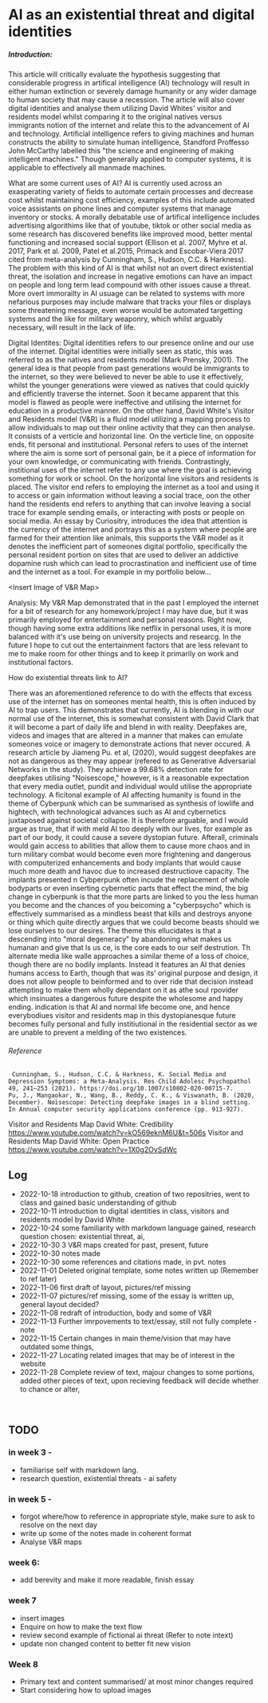 # AI as an existential threat and digital identities


##### Introduction: 

This article will critically evaluate the hypothesis suggesting that considerable progress in artifical intelligence (AI) technology will result in either human extinction or severely damage humanity or any wider damage to human society that may cause a recession. The article will also cover digital identities and analyse them utilizing David Whites' visitor and residents model whilst comparing it to the original natives versus immigrants notion of the internet and relate this to the advancement of AI and technology. Artificial intelligence refers to giving machines and human constructs the ability to simulate human intelligence, Standford Proffesso John McCarthy labelled this "the science and engineering of making intelligent machines." Though generally applied to computer systems, it is applicable to effectively all manmade machines. 


 
What are some current uses of AI?
 AI is currently used across an exasperating variety of fields to automate certain processes and decrease cost whilst maintaining cost efficiency, examples of this include automated voice assistants on phone lines and computer systems that manage inventory or stocks. A morally debatable use of artifical intelligence includes advertising algorithims like that of youtube, tiktok or other social media as some research has discovered benefits like improved mood, better mental functioning and increased social support (Ellison et al. 2007, Myhre et al. 2017, Park et al. 2009, Patel et al.2015, Primack and Escobar-Viera 2017 cited from meta-analysis by Cunningham, S., Hudson, C.C. & Harkness). The problem with this kind of AI is that whilst not an overt direct existential threat, the isolation and increase in negative emotions can have an impact on people and long term lead compound with other issues cause a threat. More overt immorailty in AI usuage can be related to systems with more nefarious purposes may include malware that tracks your files or displays some threatening message, even worse would be automated targetting systems and the like for military weaponry, which whilst arguably necessary, will result in the lack of life.

 
Digital Identites:
Digital identities refers to our presence online and our use of the internet. Digital identities were initially seen as static, this was referred to as the natives and residents model (Mark Prensky, 2001). The general idea is that people from past generations would be immigrants to the internet, so they were believed to never be able to use it effectively, whilst the younger generations were viewed as natives that could quickly and efficiently traverse the internet. Soon it became apparent that this model is flawed as people were ineffective and utilising the internet for education in a productive manner. On the other hand, David White's Visitor and Residents model (V&R) is a fluid model utilizing a mapping process to allow individuals to map out their online activity that they can then analyse. It consists of a verticle and horizontal line. On the verticle line, on opposite ends, fit personal and institutional. Personal refers to uses of the internet where the aim is some sort of personal gain, be it a piece of information for your own knowledge, or communicating with friends. Contrastingly, institional uses of the internet refer to any use where the goal is achieving something for work or school. On the horizontal line visitors and residents is placed. The visitor end refers to employing the internet as a tool and using it to access or gain information without leaving a social trace, oon the other hand the residents end refers to  anything that can involve leaving a social trace for example sending emails, or interacting with posts or people on social media. An essay by Curiositry, introduces the idea that attention is the currency of the internet and portrays this as a system where people are farmed for their attention like animals, this supports the V&R model as it denotes the inefficient part of someones digital portfolio, specifically the personal resident portion on sites that are used to deliver an addictive dopamine rush which can lead to procrastination and inefficient use of time and the internet as a tool. For example in my portfolio below...

<Insert Image of V&R Map> 

Analysis: My V&R Map demonstrated that in the past I employed the internet for a bit of research for any homework/project I may have due, but it was primarily employed for entertainment and personal reasons. Right now, though having some extra additions like netflix in personal uses, it is more balanced with it's use being on university projects and researcg. In the future I hope to cut out the entertainment factors that are less relevant to me to make room for other things and to keep it primarily on work and institutional factors.
 
 
  
  How do existential threats link to AI?
  
  There was an aforementioned reference to do with the effects that excess use of the internet has on someones mental health, this is often induced by AI to trap users. This demonstrates that currently, AI is blending in with our normal use of the internet, this is somewhat consistent with David Clark that it will become a part of daily life and blend in with reality. Deepfakes are, videos and images that are altered in a manner that makes can emulate someones voice or imagery to demonstrate actions that never occured. A research article by Jiameng Pu. et al, (2020), would suggest deepfakes are not as dangerous as they may appear (refered to as Generative Adversarial Networks in the study). They achieve a 99.68% detection rate for deepfakes utilising "Noisescope," however, is it a reasonable expectation that every media outlet, pundit and individual would utilise the appropriate technology. A ficitonal example of AI affecting humanity is found in the theme of Cyberpunk which can be summarised as synthesis of lowlife and hightech, with technological advances such as AI and cybernetics juxtaposed against societal collapse. It is therefore arguable, and I would argue as true, that if with meld AI too deeply with our lives, for example as part of our body, it could cause a severe dystopian future. Afterall, criminals would gain access to abilities that allow them to cause more chaos and in turn military combat would become even more frightening and dangerous with computerized enhancements and body implants that would cause much more death and havoc due to increased destructiove capacity. The implants presented n Cybperpunk often incude the replacement of whole bodyparts or even inserting cybernetic parts that effect the mind, the big change in cyberpunk is that the more parts are linked to you the less human you become and the chances of you beicoming a "cyberpsycho" which is effectively summarised as a mindless beast that kills and destroys  anyone or thing which quite directly argues that we could become beasts should we lose ourselves to our desires. The theme this ellucidates is that a descending into "moral degeneracy" by abandoning what makes us humanan and give that ls us ce, is the core eads to our self destrution. Th alternate media  like walle approaches a similar theme of a loss of choice, though there are no bodily implants. Instead it features an AI that denies humans access to Earth, though that was its' original purpose and design, it does not allow people to beinformed and to over ride that decision instead attempting to make them wholly dependant on it as athe soul rpovider which insinuates a dangerous future despite the wholesome and happy ending. indication is that AI and normal life become one, and hence everybodiues visitor and residents map in this dystopianesque future becomes fully personal and fully institiutional in the residential sector as we are unable to prevent a melding of the two existences. 
  


     
###### Reference
     Cunningham, S., Hudson, C.C. & Harkness, K. Social Media and Depression Symptoms: a Meta-Analysis. Res Child Adolesc Psychopathol 49, 241–253 (2021). https://doi.org/10.1007/s10802-020-00715-7.
    Pu, J., Mangaokar, N., Wang, B., Reddy, C. K., & Viswanath, B. (2020, December). Noisescope: Detecting deepfake images in a blind setting. In Annual computer security applications conference (pp. 913-927).
 Visitor and Residents Map  David White: Credibility https://www.youtube.com/watch?v=kO569eknM6U&t=506s 
 Visitor and Residents Map David White: Open Practice https://www.youtube.com/watch?v=1X0g2OvSdWc

## Log

- 2022-10-18 introduction to github, creation of two repositries, went to class and gained basic understanding of github
- 2022-10-11 introduction to digital identities in class, visitors and residents model by David White
- 2022-10-24 some familiarity with markdown language gained, research question chosen: existential threat, ai, 
- 2022-10-30 3 V&R maps created for past, present, future
- 2022-10-30 notes made
- 2022-10-30 some references and citations made, in pvt. notes
- 2022-11-01 Deleted original template, some notes written up (Remember to ref later)
- 2022-11-06 first draft of layout, pictures/ref missing 
- 2022-11-07 pictures/ref missing, some of the essay is written up, general layout decided?
- 2022-11-08 redraft of introduction, body and some of V&R 
- 2022-11-13 Further imrpovements to text/essay, still not fully complete - note
- 2022-11-15 Certain changes in main theme/vision that may have outdated some things,
- 2022-11-27 Locating related images that may be of interest in the website
- 2022-11-28 Complete review of text, majour changes to some portions, added other pieces of text, upon recieving feedback will decide whether to chance or alter, 
<br>

## TODO
### in week 3 -
- familiarise self with markdown lang.
- research question, existential threats - ai safety

### in week 5 -
- forgot where/how to reference in appropriate style, make sure to ask to resolve on the next day
- write up some of the notes made in coherent format
- Analyse V&R maps

  
### week 6:
-  add berevity and make it more readable, finish essay
     
  ### week 7 
- insert images
- Enquire on how to make the text flow
- review second example of fictional ai threat (Refer to note intext)
- update non changed content to better fit new vision
 
### Week 8
- Primary text and content summarised/ at most minor changes required 
- Start considering how to upload images
